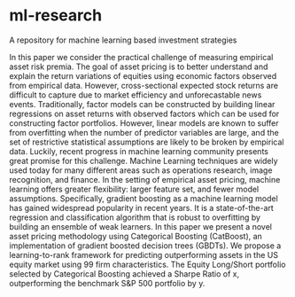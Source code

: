# ml-research
A repository for machine learning based investment strategies

In this paper we consider the practical challenge of measuring empirical asset risk premia. The goal of asset pricing is to better understand and explain the return variations of equities using economic factors observed from empirical data. However, cross-sectional expected stock returns are difficult to capture due to market efficiency and unforecastable news events. Traditionally, factor models can be constructed by building linear regressions on asset returns with observed factors which can be used for constructing factor portfolios. However, linear models are known to suffer from overfitting when the number of predictor variables are large, and the set of restrictive statistical assumptions are likely to be broken by empirical data. Luckily, recent progress in machine learning community presents great promise for this challenge. Machine Learning techniques are widely used today for many different areas such as operations research, image recognition, and finance. In the setting of empirical asset pricing, machine learning offers greater flexibility: larger feature set, and fewer model assumptions. Specifically, gradient boosting as a machine learning model has gained widespread popularity in recent years. It is a state-of-the-art regression and classification algorithm that is robust to overfitting by building an ensemble of weak learners. In this paper we present a novel asset pricing methodology using Categorical Boosting (CatBoost), an implementation of gradient boosted decision trees (GBDTs). We propose a learning-to-rank framework for predicting outperforming assets in the US equity market using 99 firm characteristics. The Equity Long/Short portfolio selected by Categorical Boosting achieved a Sharpe Ratio of x, outperforming the benchmark S&P 500 portfolio by y.
